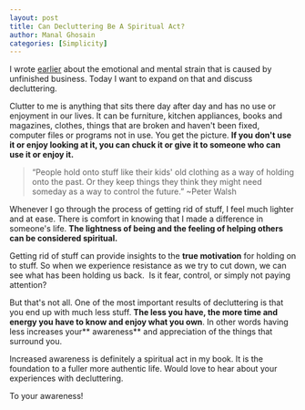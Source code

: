 ```yaml
---
layout: post
title: Can Decluttering Be A Spiritual Act?
author: Manal Ghosain
categories: [Simplicity]
---
```


I wrote [earlier](/unfinished-business/) about the emotional and mental strain that is caused by unfinished business. Today I want to expand on that and discuss decluttering. 

Clutter to me is anything that sits there day after day and has no use or enjoyment in our lives. It can be furniture, kitchen appliances, books and magazines, clothes, things that are broken and haven't been fixed, computer files or programs not in use. You get the picture. **If you don't use it or enjoy looking at it, you can chuck it or give it to someone who can use it or enjoy it.**

> “People hold onto stuff like their kids' old clothing as a way of holding onto the past. Or they keep things they think they might need someday as a way to control the future.” ~Peter Walsh

Whenever I go through the process of getting rid of stuff, I feel much lighter and at ease. There is comfort in knowing that I made a difference in someone's life. **The lightness of being and the feeling of helping others can be considered spiritual.** 

Getting rid of stuff can provide insights to the **true motivation** for holding on to stuff. So when we experience resistance as we try to cut down, we can see what has been holding us back.  Is it fear, control, or simply not paying attention? 

But that's not all. One of the most important results of decluttering is that you end up with much less stuff. **The less you have, the more time and energy you have to know and enjoy what you own**. In other words having less increases your** awareness** and appreciation of the things that surround you. 

Increased awareness is definitely a spiritual act in my book. It is the foundation to a fuller more authentic life. Would love to hear about your experiences with decluttering. 

To your awareness!